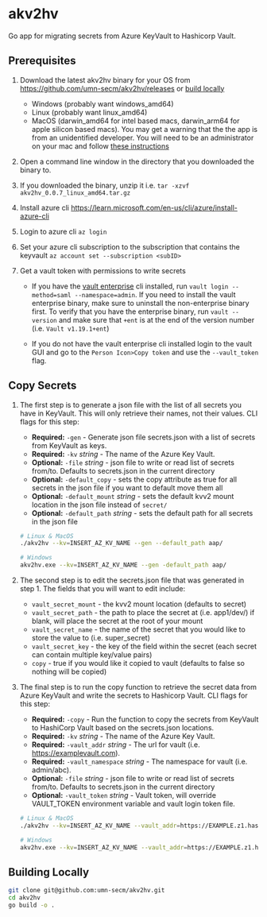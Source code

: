 # akv2hv

Go app for migrating secrets from Azure KeyVault to Hashicorp Vault.

## Prerequisites

1. Download the latest akv2hv binary for your OS from https://github.com/umn-secm/akv2hv/releases or [build locally](./README.md#building-locally)

      - Windows (probably want windows_amd64)
      - Linux (probably want linux_amd64)
      - MacOS (darwin_amd64 for intel based macs, darwin_arm64 for apple silicon based macs). You may get a warning that the the app is from an unidentified developer. You will need to be an administrator on your mac and follow [these instructions](https://support.apple.com/en-us/102445)

2. Open a command line window in the directory that you downloaded the binary to.

3. If you downloaded the binary, unzip it i.e. `tar -xzvf akv2hv_0.0.7_linux_amd64.tar.gz`

4. Install azure cli <https://learn.microsoft.com/en-us/cli/azure/install-azure-cli>

5. Login to azure cli `az login`

6. Set your azure cli subscription to the subscription that contains the keyvault `az account set --subscription <subID>`

7. Get a vault token with permissions to write secrets

    - If you have the [vault enterprise](https://www.hashicorp.com/en/resources/getting-vault-enterprise-installed-running) cli installed, run `vault login --method=saml --namespace=admin`. If you need to install the vault enterprise binary, make sure to uninstall the non-enterprise binary first. To verify that you have the enterprise binary, run `vault --version` and make sure that `+ent` is at the end of the version number (i.e. `Vault v1.19.1+ent`)

    - If you do not have the vault enterprise cli installed login to the vault GUI and go to the `Person Icon>Copy token` and use the `--vault_token` flag.

## Copy Secrets

1. The first step is to generate a json file with the list of all secrets you have in KeyVault. This will only retrieve their names, not their values. CLI flags for this step: 
      
      - **Required:** `-gen` - Generate json file secrets.json with a list of secrets from KeyVault as keys.
      - **Required:** `-kv` *string* - The name of the Azure Key Vault.
      - **Optional:** `-file` *string* - json file to write or read list of secrets from/to. Defaults to secrets.json in the current directory
      - **Optional:** `-default_copy` - sets the copy attribute as true for all secrets in the json file if you want to default move them all
      - **Optional:** `-default_mount` *string* - sets the default kvv2 mount location in the json file instead of `secret/`
      - **Optional:** `-default_path` *string* - sets the default path for all secrets in the json file

    ```bash
    # Linux & MacOS
    ./akv2hv --kv=INSERT_AZ_KV_NAME --gen --default_path aap/

    # Windows
    akv2hv.exe --kv=INSERT_AZ_KV_NAME --gen -default_path aap/
    ```

2. The second step is to edit the secrets.json file that was generated in step 1. The fields that you will want to edit include:

    - `vault_secret_mount`    - the kvv2 mount location (defaults to secret)
    - `vault_secret_path`     - the path to place the secret at (i.e. app1/dev/) if blank, will place the secret at the root of your mount
    - `vault_secret_name` 	- the name of the secret that you would like to store the value to (i.e. super_secret)
    - `vault_secret_key`      - the key of the field within the secret (each secret can contain multiple key/value pairs)
    - `copy`                  - true if you would like it copied to vault (defaults to false so nothing will be copied)

3. The final step is to run the copy function to retrieve the secret data from Azure KeyVault and write the secrets to Hashicorp Vault. CLI flags for this step: 

      - **Required:** `-copy` - Run the function to copy the secrets from KeyVault to HashiCorp Vault based on the secrets.json locations.
      - **Required:** `-kv` *string* - The name of the Azure Key Vault.
      - **Required:** `-vault_addr` *string* - The url for vault (i.e. https://examplevault.com).
      - **Required:** `-vault_namespace` *string* - The namespace for vault (i.e. admin/abc).
      - **Optional:** `-file` *string* - json file to write or read list of secrets from/to. Defaults to secrets.json in the current directory
      - **Optional:** `-vault_token` *string* - Vault token, will override VAULT_TOKEN environment variable and vault login token file.

    ```bash
    # Linux & MacOS
    ./akv2hv --kv=INSERT_AZ_KV_NAME --vault_addr=https://EXAMPLE.z1.hashicorp.cloud:8200/ --vault_namespace=admin/namespace --copy

    # Windows
    akv2hv.exe --kv=INSERT_AZ_KV_NAME --vault_addr=https://EXAMPLE.z1.hashicorp.cloud:8200/ --vault_namespace=admin/namespace --copy
    ```


## Building Locally

```bash
git clone git@github.com:umn-secm/akv2hv.git
cd akv2hv
go build -o .
```
